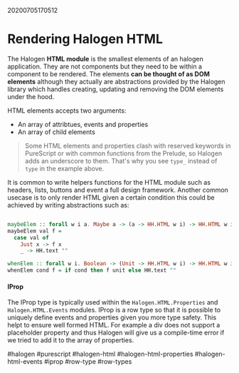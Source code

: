 20200705170512
# Rendering Halogen HTML
The Halogen **HTML module** is the smallest elements of an halogen application. They are not components but they need to be within a component to be rendered. The elements **can be thought of as DOM elements** although they actually are abstractions provided by the Halogen library which handles creating, updating and removing the DOM elements under the hood.

HTML elements accepts two arguments:
 * An array of attribtues, events and properties
 * An array of child elements

> Some HTML elements and properties clash with reserved keywords in PureScript or with common functions from the Prelude, so Halogen adds an underscore to them. That's why you see `type_` instead of `type` in the example above.

It is common to write helpers functions for the HTML module such as headers, lists, buttons and event a full design framework. Another common usecase is to only render HTML given a certain condition this could be achieved by writing abstractions such as:

```purescript

maybeElem :: forall w i a. Maybe a -> (a -> HH.HTML w i) -> HH.HTML w i
maybeElem val f =
  case val of
    Just x -> f x
    _ -> HH.text ""

whenElem :: forall w i. Boolean -> (Unit -> HH.HTML w i) -> HH.HTML w i
whenElem cond f = if cond then f unit else HH.text ""

```

#### IProp
The IProp type is typically used within the `Halogen.HTML.Properties` and `Halogen.HTML.Events` modules. IProp is a row type so that it is possible to uniquely  define events and properties given you more type safety. This helpt to ensure well formed HTML. For example a div does not support a placeholder property and thus Halogen will give us a compile-time error if we tried to add it to the array of properties.

#halogen #purescript #halogen-html #halogen-html-properties #halogen-html-events #iprop #row-type #row-types